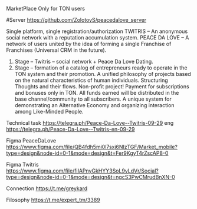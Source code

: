 MarketPlace Only for TON users

#Server
https://github.com/ZolotovS/peacedalove_server

Single platform, single registration/authorization
TWITRIS – An anonymous social network with a reputation accumulation system.
PEACE DA LOVE – A network of users united by the idea of forming a single Franchise of Franchises (Universal CRM in the future).
1. Stage – Twitris – social network + Peace Da Love Dating.
2. Stage – formation of a catalog of entrepreneurs ready to operate in the TON system and their promotion.
A unified philosophy of projects based on the natural characteristics of human individuals. Structuring Thoughts and their flows. Non-profit project! Payment for subscriptions and bonuses only in TON. All funds earned will be distributed in the base channel/community to all subscribers. A unique system for demonstrating an Alternative Economy and organizing interaction among Like-Minded People.

Technical task https://telegra.ph/Peace-Da-Love--Twitris-09-29
eng https://telegra.ph/Peace-Da-Love--Twitris-en-09-29

Figma PeaceDaLove https://www.figma.com/file/QB4fdh5mi0l7sxj6NIzTGF/Market_mobile?type=design&node-id=0-1&mode=design&t=Fer9KgyT4rZscAP8-0

Figma Twitris https://www.figma.com/file/fiIAPnyGkHYY3SoL9vLdVr/Social?type=design&node-id=0-1&mode=design&t=ngcS3PwCMrudBnXN-0

Connection https://t.me/greykard

Filosophy https://t.me/expert_tm/3389
